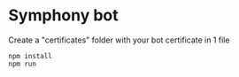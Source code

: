 # Symphony bot

Create a "certificates" folder with your bot certificate in 1 file

```
npm install
npm run
```
